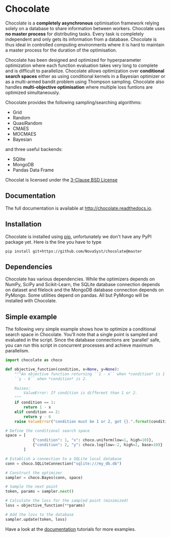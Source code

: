 # Chocolate
Chocolate is a **completely asynchronous** optimisation framework relying solely on a
database to share information between workers. Chocolate uses **no master process** for
distributing tasks. Every task is completely independent and only gets its
information from a database. Chocolate is thus ideal in controlled computing
environments where it is hard to maintain a master process for the duration
of the optimisation.

Chocolate has been designed and optimized for hyperparameter optimization where
each function evaluation takes very long to complete and is difficult to parallelize.
Chocolate allows optimization over **conditional search spaces** either as using
conditional kernels in a Bayesian optimizer or as a multi-armed bandit problem using
Thompson sampling. Chocolate also handles **multi-objective optimisation** where
multiple loss funtions are optimized simultaneously.

Chocolate provides the following sampling/searching algorithms:
- Grid
- Random
- QuasiRandom
- CMAES
- MOCMAES
- Bayesian

and three useful backends:
- SQlite
- MongoDB
- Pandas Data Frame

Chocolat is licensed under the [3-Clause BSD License](http://opensource.org/licenses/BSD-3-Clause)

## Documentation

The full documentation is available at
http://chocolate.readthedocs.io.

## Installation

Chocolate is installed using [pip](http://www.pip-installer.org/en/latest/),
unfortunately we don't have any PyPI package yet. Here is the line you have to type

`pip install git+https://github.com/NovaSyst/chocolate@master`

## Dependencies

Chocolate has various dependencies. While the optimizers depends on NumPy,
SciPy and Scikit-Learn, the SQLite database connection depends on dataset and 
filelock and the MongoDB database connection depends on PyMongo. Some utilities
depend on pandas. All but PyMongo will be installed with Chocolate.

## Simple example

The following very simple example shows how to optimize a conditional search space in
Chocolate. You'll note that a single point is sampled and evaluated in the script. Since
the database connections are 'parallel' safe, you can run this script in concurrent processes
and achieve maximum parallelism. 

```python
import chocolate as choco

def objective_function(condition, x=None, y=None):
    """An objective function returning ``1 - x`` when *condition* is 1 and 
    ``y - 6`` when *condition* is 2.
    
    Raises:
        ValueError: If condition is different than 1 or 2.
    """
    if condition == 1:
        return 1 - x
    elif condition == 2:
        return y - 6
    raise ValueError("condition must be 1 or 2, got {}.".format(condition))

# Define the conditional search space 
space = [
            {"condition": 1, "x": choco.uniform(low=1, high=10)},
            {"condition": 2, "y": choco.log(low=-2, high=2, base=10)}
        ]

# Establish a connection to a SQLite local database
conn = choco.SQLiteConnection("sqlite:///my_db.db")

# Construct the optimizer
sampler = choco.Bayes(conn, space)

# Sample the next point
token, params = sampler.next()

# Calculate the loss for the sampled point (minimized)
loss = objective_function(**params)

# Add the loss to the database
sampler.update(token, loss)
```

Have a look at the [documentation](http://chocolate.readthedocs.io) tutorials for more examples.
